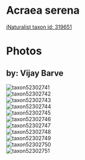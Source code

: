 
Acraea serena
=============
  
[iNaturalist taxon id: 319651](https://www.inaturalist.org/taxa/319651)
# Photos

## by: Vijay Barve
  
![taxon52302741](https://inaturalist-open-data.s3.amazonaws.com/photos/56507113/medium.jpeg)  
![taxon52302742](https://inaturalist-open-data.s3.amazonaws.com/photos/56507121/medium.jpeg)  
![taxon52302743](https://inaturalist-open-data.s3.amazonaws.com/photos/56507130/medium.jpeg)  
![taxon52302744](https://inaturalist-open-data.s3.amazonaws.com/photos/56507139/medium.jpeg)  
![taxon52302745](https://inaturalist-open-data.s3.amazonaws.com/photos/56507153/medium.jpeg)  
![taxon52302746](https://inaturalist-open-data.s3.amazonaws.com/photos/56507169/medium.jpeg)  
![taxon52302747](https://inaturalist-open-data.s3.amazonaws.com/photos/56507185/medium.jpeg)  
![taxon52302748](https://inaturalist-open-data.s3.amazonaws.com/photos/56507232/medium.jpeg)  
![taxon52302749](https://inaturalist-open-data.s3.amazonaws.com/photos/56507412/medium.jpeg)  
![taxon52302750](https://inaturalist-open-data.s3.amazonaws.com/photos/56507423/medium.jpeg)  
![taxon52302751](https://inaturalist-open-data.s3.amazonaws.com/photos/56507430/medium.jpeg)